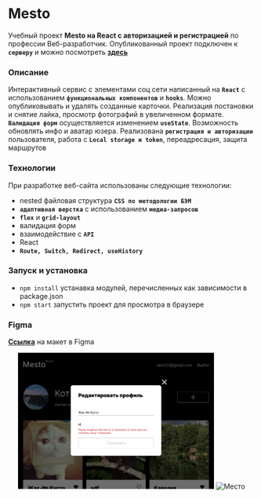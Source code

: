 # Mesto
Учебный проект **Mesto на React с авторизацией и регистрацией** по профессии Веб-разработчик. Опубликованный проект подключен к **`серверу`** и можно посмотреть **[здесь](https://yuliaiv-iv.github.io/react-mesto-auth)**

### Описание

Интерактивный сервис с элементами соц сети написанный на **`React`** с использованием **`функциональных компонентов`** и **`hooks`**. Можно опубликовывать и удалять созданные карточки. Реализация постановки и снятие лайка, просмотр фотографий в увеличенном формате. **`Валидация форм`** осуществляется изменением **`useState`**. Возможность обновлять инфо и аватар юзера. Реализована **`регистрация и авторизации`** пользователя, работа с **`Local storage и token`**, переадресация, защита маршрутов

### Технологии

При разработке веб-сайта использованы следующие технологии:
* nested файловая структура **`CSS по методологии БЭМ`**
* **`адаптивная верстка`** с использованием **`медиа-запросов`**
* **`flex`** и **`grid-layout`** 
* валидация форм 
* взаимодействие с **`API`**
* React
* **`Route, Switch, Redirect, useHistory`**


### Запуск и установка
* `npm install` устанавка модулей, перечисленных как зависимости в package.json
* `npm start` запустить проект для просмотра в браузере

### Figma 
**[Ссылка](https://www.figma.com/file/fUESH7icdnexdbpwgYsUcc/Sprint-14-(RU)?node-id=0%3A1)** на макет в Figma

<div align="center">
    <img src="./src/images/readme_main.jpg" alt="Место" width="400"/>
    <img src="./src/images/readme_form.jpg" alt="Место" width="400"/>
</div>

